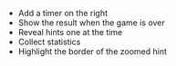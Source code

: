 * Add a timer on the right
* Show the result when the game is over
* Reveal hints one at the time
* Collect statistics
* Highlight the border of the zoomed hint